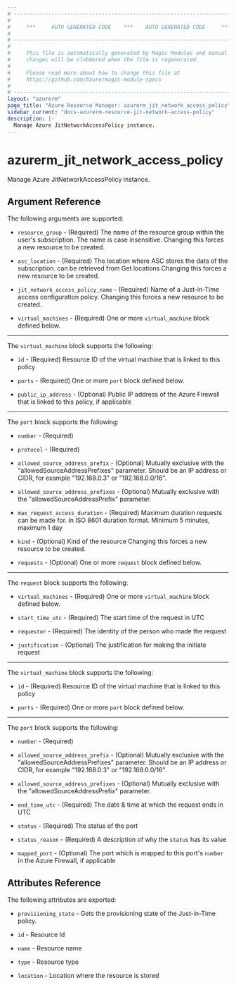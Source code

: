 ```yaml
---
# ----------------------------------------------------------------------------
#
#     ***     AUTO GENERATED CODE    ***    AUTO GENERATED CODE     ***
#
# ----------------------------------------------------------------------------
#
#     This file is automatically generated by Magic Modules and manual
#     changes will be clobbered when the file is regenerated.
#
#     Please read more about how to change this file at
#     https://github.com/Azure/magic-module-specs
#
# ----------------------------------------------------------------------------
layout: "azurerm"
page_title: "Azure Resource Manager: azurerm_jit_network_access_policy"
sidebar_current: "docs-azurerm-resource-jit-network-access-policy"
description: |-
  Manage Azure JitNetworkAccessPolicy instance.
---
```


# azurerm_jit_network_access_policy

Manage Azure JitNetworkAccessPolicy instance.


## Argument Reference

The following arguments are supported:

* `resource_group` - (Required) The name of the resource group within the user's subscription. The name is case insensitive. Changing this forces a new resource to be created.

* `asc_location` - (Required) The location where ASC stores the data of the subscription. can be retrieved from Get locations Changing this forces a new resource to be created.

* `jit_network_access_policy_name` - (Required) Name of a Just-in-Time access configuration policy. Changing this forces a new resource to be created.

* `virtual_machines` - (Required) One or more `virtual_machine` block defined below.

---

The `virtual_machine` block supports the following:

* `id` - (Required) Resource ID of the virtual machine that is linked to this policy

* `ports` - (Required) One or more `port` block defined below.

* `public_ip_address` - (Optional) Public IP address of the Azure Firewall that is linked to this policy, if applicable


---

The `port` block supports the following:

* `number` - (Required) 

* `protocol` - (Required) 

* `allowed_source_address_prefix` - (Optional) Mutually exclusive with the "allowedSourceAddressPrefixes" parameter. Should be an IP address or CIDR, for example "192.168.0.3" or "192.168.0.0/16".

* `allowed_source_address_prefixes` - (Optional) Mutually exclusive with the "allowedSourceAddressPrefix" parameter.

* `max_request_access_duration` - (Required) Maximum duration requests can be made for. In ISO 8601 duration format. Minimum 5 minutes, maximum 1 day

* `kind` - (Optional) Kind of the resource Changing this forces a new resource to be created.

* `requests` - (Optional) One or more `request` block defined below.

---

The `request` block supports the following:

* `virtual_machines` - (Required) One or more `virtual_machine` block defined below.

* `start_time_utc` - (Required) The start time of the request in UTC

* `requestor` - (Required) The identity of the person who made the request

* `justification` - (Optional) The justification for making the initiate request


---

The `virtual_machine` block supports the following:

* `id` - (Required) Resource ID of the virtual machine that is linked to this policy

* `ports` - (Required) One or more `port` block defined below.


---

The `port` block supports the following:

* `number` - (Required) 

* `allowed_source_address_prefix` - (Optional) Mutually exclusive with the "allowedSourceAddressPrefixes" parameter. Should be an IP address or CIDR, for example "192.168.0.3" or "192.168.0.0/16".

* `allowed_source_address_prefixes` - (Optional) Mutually exclusive with the "allowedSourceAddressPrefix" parameter.

* `end_time_utc` - (Required) The date & time at which the request ends in UTC

* `status` - (Required) The status of the port

* `status_reason` - (Required) A description of why the `status` has its value

* `mapped_port` - (Optional) The port which is mapped to this port's `number` in the Azure Firewall, if applicable

## Attributes Reference

The following attributes are exported:

* `provisioning_state` - Gets the provisioning state of the Just-in-Time policy.

* `id` - Resource Id

* `name` - Resource name

* `type` - Resource type

* `location` - Location where the resource is stored
